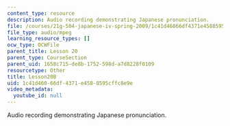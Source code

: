 ```yaml
---
content_type: resource
description: Audio recording demonstrating Japanese pronunciation.
file: /courses/21g-504-japanese-iv-spring-2009/1c41d46066df4371e4588595cffc8e9e_Lesson20B.mp3
file_type: audio/mpeg
learning_resource_types: []
ocw_type: OCWFile
parent_title: Lesson 20
parent_type: CourseSection
parent_uid: 1658c715-de8b-1752-598d-a7d8228f0109
resourcetype: Other
title: Lesson20B
uid: 1c41d460-66df-4371-e458-8595cffc8e9e
video_metadata:
  youtube_id: null
---
```

Audio recording demonstrating Japanese pronunciation.

